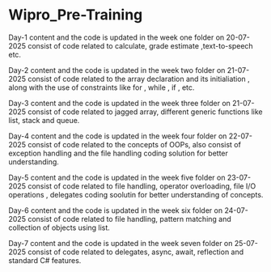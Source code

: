 # Wipro_Pre-Training

Day-1
content and the code is updated in the week one folder
on 20-07-2025
consist of code related to calculate, grade estimate ,text-to-speech etc.

Day-2
content and the code is updated in the week two folder
on 21-07-2025
consist of code related to the array declaration and its initialiation , along with the use of constraints like for , while , if , etc.

Day-3
content and the code is updated in the week three folder
on 21-07-2025
consist of code related to jagged array, different generic functions like list, stack and queue.

Day-4
content and the code is updated in the week four folder
on 22-07-2025
consist of code related to the concepts of OOPs, also consist of exception handling and the file handling coding solution for better understanding.

Day-5
content and the code is updated in the week five folder
on 23-07-2025
consist of code related to file handling, operator overloading, file I/O operations , delegates coding soolutin for better understanding of concepts.

Day-6
content and the code is updated in the week six folder
on 24-07-2025
consist of code related to file handling, pattern matching and collection of objects using list.

Day-7
content and the code is updated in the week seven folder
on 25-07-2025
consist of code related to delegates, async, await, reflection and standard C# features.

